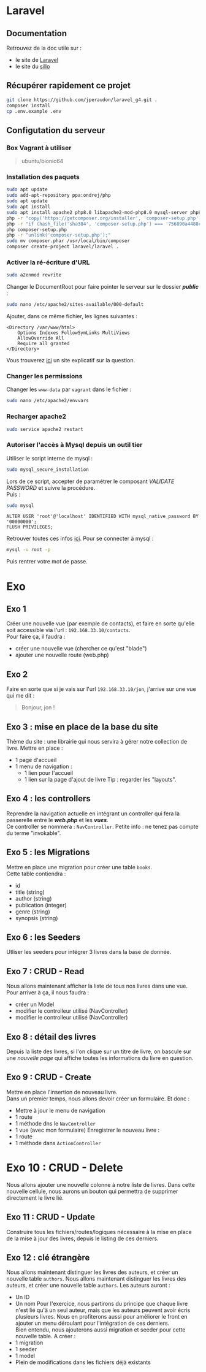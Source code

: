 
# Laravel
## Documentation
Retrouvez de la doc utile sur :
- le site de [Laravel](https://laravel.com/docs/8.x)
- le site du [sillo](https://laravel.sillo.org/laravel-8/)
## Récupérer rapidement ce projet
```bash
git clone https://github.com/jperaudon/laravel_g4.git .
composer install
cp .env.example .env
```
## Configutation du serveur
### Box Vagrant à utiliser
> ubuntu/bionic64
### Installation des paquets
```bash
sudo apt update
sudo add-apt-repository ppa:ondrej/php
sudo apt update
sudo apt install 
sudo apt install apache2 php8.0 libapache2-mod-php8.0 mysql-server php8.0-mysql php8.0-mbstring php8.0-dom zip
php -r "copy('https://getcomposer.org/installer', 'composer-setup.php');"
php -r "if (hash_file('sha384', 'composer-setup.php') === '756890a4488ce9024fc62c56153228907f1545c228516cbf63f885e036d37e9a59d27d63f46af1d4d07ee0f76181c7d3') { echo 'Installer verified'; } else { echo 'Installer corrupt'; unlink('composer-setup.php'); } echo PHP_EOL;"
php composer-setup.php
php -r "unlink('composer-setup.php');"
sudo mv composer.phar /usr/local/bin/composer
composer create-project laravel/laravel .
```
### Activer la ré-écriture d'URL
```bash
sudo a2enmod rewrite
```
Changer le DocumentRoot pour faire pointer le serveur sur le dossier __*public*__ :
```bash
sudo nano /etc/apache2/sites-available/000-default
```
Ajouter, dans ce même fichier, les lignes suivantes :
```
<Directory /var/www/html>
    Options Indexes FollowSymLinks MultiViews
    AllowOverride All
    Require all granted
</Directory>
```
Vous trouverez [ici](https://www.digitalocean.com/community/tutorials/how-to-rewrite-urls-with-mod_rewrite-for-apache-on-ubuntu-16-04) un site explicatif sur la question.
### Changer les permissions
Changer les ```www-data``` par ```vagrant``` dans le fichier :
```bash
sudo nano /etc/apache2/envvars
```
### Recharger apache2
```bash
sudo service apache2 restart
```
### Autoriser l'accès à Mysql depuis un outil tier
Utiliser le script interne de mysql :
```bash
sudo mysql_secure_installation
```
Lors de ce script, accepter de paramétrer le composant *VALIDATE PASSWORD* et suivre la procédure.  
Puis :
```bash
sudo mysql
```
```mysql
ALTER USER 'root'@'localhost' IDENTIFIED WITH mysql_native_password BY '00000000';
FLUSH PRIVILEGES;
```
Retrouver toutes ces infos [ici](https://www.digitalocean.com/community/tutorials/how-to-install-mysql-on-ubuntu-20-04-fr).
Pour se connecter à mysql :
```bash
mysql -u root -p
```
Puis rentrer votre mot de passe.
# Exo
## Exo 1
Créer une nouvelle vue (par exemple de contacts), et faire en sorte qu'elle soit accessible via l'url : ```192.168.33.10/contacts```.  
Pour faire ça, il faudra : 
- créer une nouvelle vue (chercher ce qu'est "blade")
- ajouter une nouvelle route (web.php)
## Exo 2
Faire en sorte que si je vais sur l'url ```192.168.33.10/jon```, j'arrive sur une vue qui me dit :
> Bonjour, jon ! 
## Exo 3 : mise en place de la base du site
Thème du site : une librairie qui nous servira à gérer notre collection de livre.
Mettre en place :
- 1 page d'accueil
- 1 menu de navigation : 
    - 1 lien pour l'accueil
    - 1 lien sur la page d'ajout de livre
Tip : regarder les "layouts".
## Exo 4 : les controllers
Reprendre la navigation actuelle en intégrant un controller qui fera la passerelle entre le _**web.php**_ et les _**vues**_.  
Ce controller se nommera : ```NavController```.
Petite info : ne tenez pas compte du terme "invokable".
## Exo 5 : les Migrations
Mettre en place une migration pour créer une table ```books```.  
Cette table contiendra :
- id
- title (string)
- author (string)
- publication (integer)
- genre (string)
- synopsis (string)
## Exo 6 : les Seeders
Utliser les seeders pour intégrer 3 livres dans la base de donnée.
## Exo 7 : CRUD - Read
Nous allons maintenant afficher la liste de tous nos livres dans une vue.  
Pour arriver à ça, il nous faudra :
- créer un Model
- modifier le controlleur utilisé (NavController)
- modifier le controlleur utilisé (NavController)

## Exo 8 : détail des livres
Depuis la liste des livres, si l'on clique sur un titre de livre, on bascule sur une _nouvelle page_ qui affiche toutes les informations du livre en question.

## Exo 9 : CRUD - Create
Mettre en place l'insertion de nouveau livre.  
Dans un premier temps, nous allons devoir créer un formulaire. Et donc :
- Mettre à jour le menu de navigation
- 1 route
- 1 méthode dns le ```NavController```
- 1 vue (avec mon formulaire)
Enregistrer le nouveau livre :
- 1 route
- 1 méthode dans ```ActionController```

# Exo 10 : CRUD - Delete
Nous allons ajouter une nouvelle colonne à notre liste de livres.  Dans cette nouvelle cellule, nous aurons un bouton qui permettra de supprimer directement le livre lié.

## Exo 11 : CRUD - Update
Construire tous les fichiers/routes/logiques nécessaire à la mise en place de la mise à jour des livres, depuis le listing de ces derniers.


## Exo 12 : clé étrangère
Nous allons maintenant distinguer les livres des auteurs, et créer un nouvelle table ```authors```.
Nous allons maintenant distinguer les livres des auteurs, et créer une nouvelle table ```authors```.
Les auteurs auront :
- Un ID
- Un nom
Pour l'exercice, nous partirons du principe que chaque livre n'est lié qu'à un seul auteur, mais que les auteurs peuvent avoir écris plusieurs livres.
Nous en profiterons aussi pour améliorer le front en ajouter un menu déroulant pour l'intégration de ces derniers.  
Bien entendu, nous ajouterons aussi migration et seeder pour cette nouvelle table.
A créer : 
- 1 migration
- 1 seeder
- 1 model
- Plein de modifications dans les fichiers déjà existants